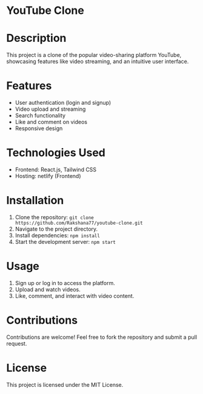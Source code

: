 # YouTube Clone

# Description
This project is a clone of the popular video-sharing platform YouTube, showcasing features like video streaming, and an intuitive user interface.

# Features
- User authentication (login and signup)
- Video upload and streaming
- Search functionality
- Like and comment on videos
- Responsive design

# Technologies Used
- Frontend: React.js, Tailwind CSS
- Hosting: netlify (Frontend)

# Installation
1. Clone the repository: `git clone https://github.com/Rakshana77/youtube-clone.git`
2. Navigate to the project directory.
3. Install dependencies: `npm install`
4. Start the development server: `npm start`

# Usage
1. Sign up or log in to access the platform.
2. Upload and watch videos.
3. Like, comment, and interact with video content.

# Contributions
Contributions are welcome! Feel free to fork the repository and submit a pull request.

# License
This project is licensed under the MIT License.
